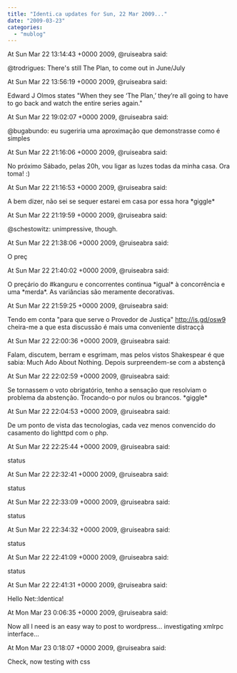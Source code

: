 ```yaml
---
title: "Identi.ca updates for Sun, 22 Mar 2009..."
date: "2009-03-23"
categories: 
  - "mublog"
---
```


At Sun Mar 22 13:14:43 +0000 2009, @ruiseabra said:

@trodrigues: There's still The Plan, to come out in June/July

At Sun Mar 22 13:56:19 +0000 2009, @ruiseabra said:

Edward J Olmos states "When they see ‘The Plan,’ they’re all going to have to go back and watch the entire series again."

At Sun Mar 22 19:02:07 +0000 2009, @ruiseabra said:

@bugabundo: eu sugeriria uma aproximação que demonstrasse como é simples

At Sun Mar 22 21:16:06 +0000 2009, @ruiseabra said:

No próximo Sábado, pelas 20h, vou ligar as luzes todas da minha casa. Ora toma! :)

At Sun Mar 22 21:16:53 +0000 2009, @ruiseabra said:

A bem dizer, não sei se sequer estarei em casa por essa hora \*giggle\*

At Sun Mar 22 21:19:59 +0000 2009, @ruiseabra said:

@schestowitz: unimpressive, though.

At Sun Mar 22 21:38:06 +0000 2009, @ruiseabra said:

O preç

At Sun Mar 22 21:40:02 +0000 2009, @ruiseabra said:

O preçário do #kanguru e concorrentes continua \*igual\* à concorrência e uma \*merda\*. As variâncias são meramente decorativas.

At Sun Mar 22 21:59:25 +0000 2009, @ruiseabra said:

Tendo em conta "para que serve o Provedor de Justiça" http://is.gd/osw9 cheira-me a que esta discussão é mais uma conveniente distracçã

At Sun Mar 22 22:00:36 +0000 2009, @ruiseabra said:

Falam, discutem, berram e esgrimam, mas pelos vistos Shakespear é que sabia: Much Ado About Nothing. Depois surpreendem-se com a abstençã

At Sun Mar 22 22:02:59 +0000 2009, @ruiseabra said:

Se tornassem o voto obrigatório, tenho a sensação que resolviam o problema da abstenção. Trocando-o por nulos ou brancos. \*giggle\*

At Sun Mar 22 22:04:53 +0000 2009, @ruiseabra said:

De um ponto de vista das tecnologias, cada vez menos convencido do casamento do lighttpd com o php.

At Sun Mar 22 22:25:44 +0000 2009, @ruiseabra said:

status

At Sun Mar 22 22:32:41 +0000 2009, @ruiseabra said:

status

At Sun Mar 22 22:33:09 +0000 2009, @ruiseabra said:

status

At Sun Mar 22 22:34:32 +0000 2009, @ruiseabra said:

status

At Sun Mar 22 22:41:09 +0000 2009, @ruiseabra said:

status

At Sun Mar 22 22:41:31 +0000 2009, @ruiseabra said:

Hello Net::Identica!

At Mon Mar 23 0:06:35 +0000 2009, @ruiseabra said:

Now all I need is an easy way to post to wordpress... investigating xmlrpc interface...

At Mon Mar 23 0:18:07 +0000 2009, @ruiseabra said:

Check, now testing with css
